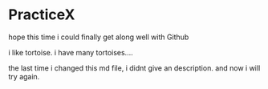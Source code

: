 # PracticeX
hope this time i could finally get along well with Github

i like tortoise. i have many tortoises....

the last time i changed this md file, i didnt give an description. and now i will try again.
